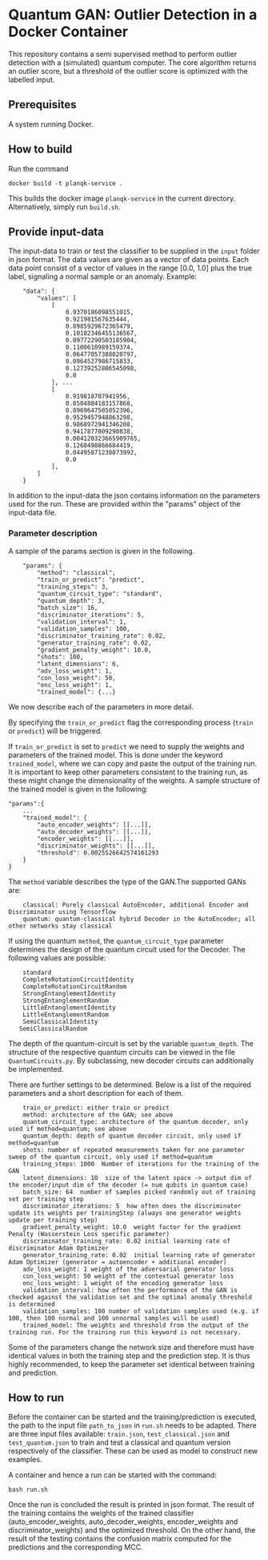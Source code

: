 # Quantum GAN: Outlier Detection in a Docker Container
This repository contains a semi supervised method to perform outlier detection with a (simulated) quantum computer.
The core algorithm returns an outlier score, but a threshold of the outlier score is optimized with the labelled input.

## Prerequisites
A system running Docker.
## How to build
Run the command
```
docker build -t planqk-service .
```
This builds the docker image `planqk-service` in the current directory. Alternatively, simply run `build.sh`.

## Provide input-data
The input-data to train or test the classifier to be supplied in the `input` folder in json format. 
The data values are given as a vector of data points. Each data point consist of a vector of values 
in the range [0.0, 1.0] plus the true label, signaling a normal sample or an anomaly. Example:
```
    "data": {
        "values": [
            [
                0.9370186098551015,
                0.921981567635444,
                0.8985929672365479,
                0.10102346455136567,
                0.09772290503185904,
                0.1100610989159374,
                0.06477057388020797,
                0.0964527986715833,
                0.12739252806545098,
                0.0
            ], ...
            [
                0.919818707941956,
                0.8504884183157868,
                0.8969647505052396,
                0.9529457948863298,
                0.9868972941346208,
                0.9417877009290838,
                0.004120323665909765,
                0.1260498866684419,
                0.04495871230873992,
                0.0
            ],
        ] 
    }
```
In addition to the input-data the json contains information on the parameters used for the run. These are provided within the "params" object of the input-data file.


### Parameter description

A sample of the params section is given in the following.

```
    "params": {
        "method": "classical",
        "train_or_predict": "predict",
        "training_steps": 3,
        "quantum_circuit_type": "standard",
        "quantum_depth": 3,
        "batch_size": 16,
        "discriminator_iterations": 5,
        "validation_interval": 1,
        "validation_samples": 100,
        "discriminator_training_rate": 0.02,
        "generator_training_rate": 0.02,
        "gradient_penalty_weight": 10.0,
        "shots": 100,
        "latent_dimensions": 6,
        "adv_loss_weight": 1,
        "con_loss_weight": 50,
        "enc_loss_weight": 1,
        "trained_model": {...}
```
We now describe each of the parameters in more detail.

By specifying the `train_or_predict` flag the corresponding process (`train` or `predict`) will be triggered.

If `train_or_predict` is set to `predict` we need to supply the weights and parameters of the trained model. This is done under the keyword `trained_model`, where we can copy and paste the output of the training run. It is important to keep other parameters consistent to the training run, as these might change the dimensionality of the weights. A sample structure of the trained model is given in the following:
```
"params":{
    ...
    "trained_model": {
        "auto_encoder_weights": [[...]],
        "auto_decoder_weights": [[...]],
        "encoder_weights": [[...]],
        "discriminator_weights": [[...]],
        "threshold": 0.0025526642574161293
    }
}
```


The `method` variable describes the type of the GAN.The supported GANs are:
```
    classical: Purely classical AutoEncoder, additional Encoder and Discriminator using Tensorflow
    quantum: quantum-classical hybrid Decoder in the AutoEncoder; all other networks stay classical
```

If using the quantum `method`, the `quantum_circuit_type` parameter determines the design of the quantum circuit used for the Decoder.
The following values are possible:

```
    standard
    CompleteRotationCircuitIdentity
    CompleteRotationCircuitRandom
    StrongEntanglementIdentity
    StrongEntanglementRandom
    LittleEntanglementIdentity
    LittleEntanglementRandom
    SemiClassicalIdentity
   SemiClassicalRandom
```


The depth of the quantum-circuit is set by the variable `quantum_depth`. The structure of the respective quantum circuits can be viewed in the file `QuantumCircuits.py`. By subclassing, new decoder circuits can additionally be implemented.

There are further settings to be determined. Below is a list of the required parameters and a short description for each of them.
```
    train_or_predict: either train or predict
    method: architecture of the GAN; see above
    quantum_circuit_type: architecture of the quantum decoder, only used if method=quantum; see above
    quantum_depth: depth of quantum decoder circuit, only used if method=quantum
    shots: number of repeated measurements taken for one parameter sweep of the quantum circuit, only used if method=quantum 
    training_steps: 1000  Number of iterations for the training of the GAN
    latent_dimensions: 10  size of the latent space -> output dim of the encoder/input dim of the decoder (= num qubits in quantum case)
    batch_size: 64  number of samples picked randomly out of training set per training step
    discriminator_iterations: 5  how often does the discriminator update its weights per trainingStep (always one generator weights update per training step)
    gradient_penalty_weight: 10.0  weight factor for the gradient Penalty (Wasserstein Loss specific parameter)
    discriminator_training_rate: 0.02 initial learning rate of discriminator Adam Optimizer
    generator_training_rate: 0.02  initial learning rate of generator Adam Optimizer (generator = autoencoder + additional encoder)
    adv_loss_weight: 1 weight of the adversarial generator loss
    con_loss_weight: 50 weight of the contextual generator loss
    enc_loss_weight: 1 weight of the encoding generator loss
    validation_interval: how often the performance of the GAN is checked against the validation set and the optimal anomaly threshold is determined
    validation_samples: 100 number of validation samples used (e.g. if 100, then 100 normal and 100 unnormal samples will be used)
    trained_model: The weights and threshold from the output of the training run. For the training run this keyword is not necessary.
```
Some of the parameters change the network size and therefore must have identical values in both the training step and the prediction step. It is thus highly recommended, to keep the parameter set identical between training and prediction.

## How to run
Before the container can be started and the training/prediction is executed, the path to the input file `path_to_json` in `run.sh` needs to be adapted. There are three input files available: `train.json`, `test_classical.json` and `test_quantum.json` to train and test a classical and quantum version respectively of the classifier. These can be used as model to construct new examples.

A container and hence a run can be started with the command:
```
bash run.sh
```
Once the run is concluded the result is printed in json format. The result of the training contains the weights of the trained classifier (auto_encoder_weights, auto_decoder_weights, encoder_weights and discriminator_weights) and the optimized threshold. On the other hand, the result of the testing contains the confusion matrix computed for the predictions and the corresponding MCC.